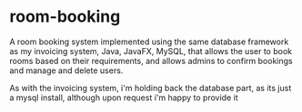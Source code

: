 # room-booking
A room booking system implemented using the same database framework as my invoicing system, Java, JavaFX, MySQL, that allows the user to book rooms based on their requirements, and allows admins to confirm bookings and manage and delete users.

As with the invoicing system, i'm holding back the database part, as its just a mysql install, although upon request i'm happy to provide it
